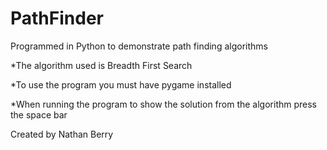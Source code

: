 # PathFinder

Programmed in Python to demonstrate path finding algorithms 

*The algorithm used is Breadth First Search 

*To use the program you must have pygame installed 

*When running the program to show the solution from the algorithm press the space bar

Created by Nathan Berry
